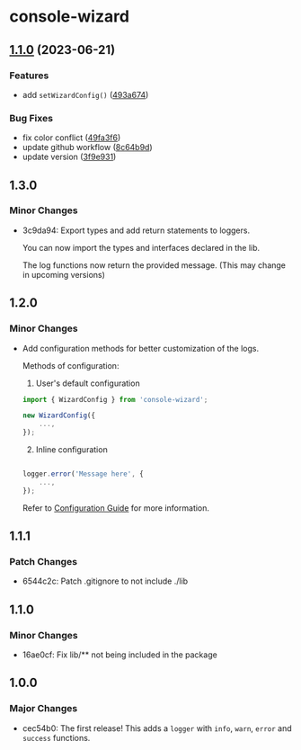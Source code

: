 # console-wizard

## [1.1.0](https://github.com/GoodBoyNeon/console-wizard/compare/v1.0.1...v1.1.0) (2023-06-21)


### Features

* add `setWizardConfig()` ([493a674](https://github.com/GoodBoyNeon/console-wizard/commit/493a674acec8e41074c455494a113e2f84153045))


### Bug Fixes

* fix color conflict ([49fa3f6](https://github.com/GoodBoyNeon/console-wizard/commit/49fa3f61ce4635eb8faf0213ca93fd162bd6cfb9))
* update github workflow ([8c64b9d](https://github.com/GoodBoyNeon/console-wizard/commit/8c64b9d291bf1b521d4ecef9c6ddd7e64b5a13f6))
* update version ([3f9e931](https://github.com/GoodBoyNeon/console-wizard/commit/3f9e931f656f32fc06b673285183000882001df8))

## 1.3.0

### Minor Changes

- 3c9da94: Export types and add return statements to loggers.

  You can now import the types and interfaces declared in the lib.

  The log functions now return the provided message. (This may change in upcoming versions)

## 1.2.0

### Minor Changes

- Add configuration methods for better customization of the logs.

  Methods of configuration:

  1. User's default configuration

  ```js
  import { WizardConfig } from 'console-wizard';

  new WizardConfig({
      ...,
  });
  ```

  2. Inline configuration

  ```js

  logger.error('Message here', {
      ...,
  });
  ```

  Refer to [Configuration Guide](https://github.com/GoodBoyNeon/console-wizard/blob/main/README.md#configuration) for more information.

## 1.1.1

### Patch Changes

- 6544c2c: Patch .gitignore to not include ./lib

## 1.1.0

### Minor Changes

- 16ae0cf: Fix lib/\*\* not being included in the package

## 1.0.0

### Major Changes

- cec54b0: The first release! This adds a `logger` with `info`, `warn`, `error` and `success` functions.
